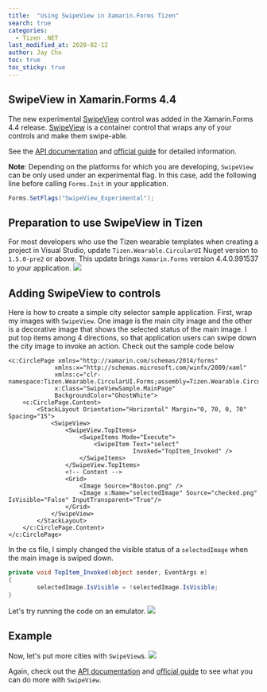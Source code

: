 ```yaml
---
title:  "Using SwipeView in Xamarin.Forms Tizen"
search: true
categories:
  - Tizen .NET
last_modified_at: 2020-02-12
author: Jay Cho
toc: true
toc_sticky: true
---
```


## SwipeView in Xamarin.Forms 4.4
The new experimental [SwipeView](https://docs.microsoft.com/en-us/dotnet/api/xamarin.forms.swipeview?view=xamarin-forms) control was added in the Xamarin.Forms 4.4 release. [SwipeView](https://docs.microsoft.com/en-us/dotnet/api/xamarin.forms.swipeview?view=xamarin-forms) is a container control that wraps any of your controls and make them swipe-able.

See the [API documentation](https://docs.microsoft.com/en-us/dotnet/api/xamarin.forms.swipeview?view=xamarin-forms) and [official guide](https://docs.microsoft.com/en-us/xamarin/xamarin-forms/user-interface/swipeview) for detailed information.

**Note**: Depending on the platforms for which you are developing, `SwipeView` can be only used under an experimental flag. In this case, add the following line before calling `Forms.Init` in your application.

```c#
Forms.SetFlags("SwipeView_Experimental");
```

## Preparation to use SwipeView in Tizen
For most developers who use the Tizen wearable templates when creating a project in Visual Studio, update `Tizen.Wearable.CircularUI` Nuget version to `1.5.0-pre2` or above. This update brings `Xamarin.Forms` version 4.4.0.991537 to your application.
![]({{site.url}}{{site.baseurl}}/assets/images/posts/using-swipeview/solutionexplorer.png)

## Adding SwipeView to controls
Here is how to create a simple city selector sample application. First, wrap my images with `SwipeView`. One image is the main city image and the other is a decorative image that shows the selected status of the main image. I put top items among 4 directions, so that application users can swipe down the city image to invoke an action. Check out the sample code below

```xaml
<c:CirclePage xmlns="http://xamarin.com/schemas/2014/forms"
             xmlns:x="http://schemas.microsoft.com/winfx/2009/xaml"
             xmlns:c="clr-namespace:Tizen.Wearable.CircularUI.Forms;assembly=Tizen.Wearable.CircularUI.Forms"
             x:Class="SwipeViewSample.MainPage"             
             BackgroundColor="GhostWhite">
	<c:CirclePage.Content>
	    <StackLayout Orientation="Horizontal" Margin="0, 70, 0, 70" Spacing="15">
	        <SwipeView>
	            <SwipeView.TopItems>
	                <SwipeItems Mode="Execute">
	                    <SwipeItem Text="select"
	                               Invoked="TopItem_Invoked" />
	                </SwipeItems>
	            </SwipeView.TopItems>
	            <!-- Content -->
	            <Grid>
	                <Image Source="Boston.png" />
	                <Image x:Name="selectedImage" Source="checked.png" IsVisible="False" InputTransparent="True"/>
	            </Grid>
	        </SwipeView>
	    </StackLayout>
	</c:CirclePage.Content>
</c:CirclePage>
```
In the cs file, I simply changed the visible status of a `selectedImage` when the main image is swiped down.
```c#
private void TopItem_Invoked(object sender, EventArgs e)
{
        selectedImage.IsVisible = !selectedImage.IsVisible;
}
```
Let's try running the code on an emulator. 
![]({{site.url}}{{site.baseurl}}/assets/images/posts/using-swipeview/swipeview.gif)

## Example
Now, let's put more cities with `SwipeView`s.
![]({{site.url}}{{site.baseurl}}/assets/images/posts/using-swipeview/swipeviews.gif)

Again, check out the [API documentation](https://docs.microsoft.com/en-us/dotnet/api/xamarin.forms.swipeview?view=xamarin-forms) and [official guide](https://docs.microsoft.com/en-us/xamarin/xamarin-forms/user-interface/swipeview) to see what you can do more with `SwipeView`.
